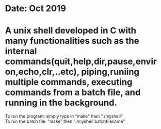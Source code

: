 # Date: Oct 2019 
# A unix shell developed in C with many functionalities such as the internal commands(quit,help,dir,pause,environ,echo,clr,..etc), piping,runiing multiple commands, executing commands from a batch file, and running in the background.
 To run the program: simply type in "make" then "./myshell"  <br />
 To run the batch file: "make" then "./myshell batchfilename"
